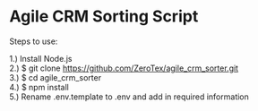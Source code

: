 # Agile CRM Sorting Script

Steps to use:

1.) Install Node.js <br />
2.) $ git clone https://github.com/ZeroTex/agile_crm_sorter.git <br />
3.) $ cd agile_crm_sorter <br />
4.) $ npm install <br />
5.) Rename .env.template to .env and add in required information